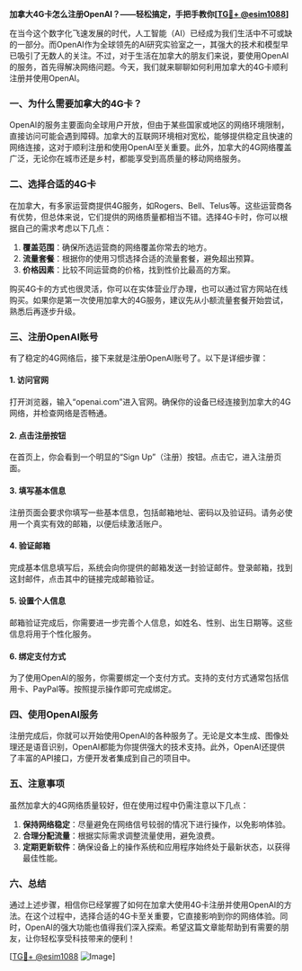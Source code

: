 **加拿大4G卡怎么注册OpenAI？——轻松搞定，手把手教你[[TG💪+ @esim1088](https://t.me/s/esim1088)]**

在当今这个数字化飞速发展的时代，人工智能（AI）已经成为我们生活中不可或缺的一部分。而OpenAI作为全球领先的AI研究实验室之一，其强大的技术和模型早已吸引了无数人的关注。不过，对于生活在加拿大的朋友们来说，要使用OpenAI的服务，首先得解决网络问题。今天，我们就来聊聊如何利用加拿大的4G卡顺利注册并使用OpenAI。

### 一、为什么需要加拿大的4G卡？

OpenAI的服务主要面向全球用户开放，但由于某些国家或地区的网络环境限制，直接访问可能会遇到障碍。加拿大的互联网环境相对宽松，能够提供稳定且快速的网络连接，这对于顺利注册和使用OpenAI至关重要。此外，加拿大的4G网络覆盖广泛，无论你在城市还是乡村，都能享受到高质量的移动网络服务。

### 二、选择合适的4G卡

在加拿大，有多家运营商提供4G服务，如Rogers、Bell、Telus等。这些运营商各有优势，但总体来说，它们提供的网络质量都相当不错。选择4G卡时，你可以根据自己的需求考虑以下几点：

1. **覆盖范围**：确保所选运营商的网络覆盖你常去的地方。
2. **流量套餐**：根据你的使用习惯选择合适的流量套餐，避免超出预算。
3. **价格因素**：比较不同运营商的价格，找到性价比最高的方案。

购买4G卡的方式也很灵活，你可以在实体营业厅办理，也可以通过官方网站在线购买。如果你是第一次使用加拿大的4G服务，建议先从小额流量套餐开始尝试，熟悉后再逐步升级。

### 三、注册OpenAI账号

有了稳定的4G网络后，接下来就是注册OpenAI账号了。以下是详细步骤：

#### 1. 访问官网

打开浏览器，输入“openai.com”进入官网。确保你的设备已经连接到加拿大的4G网络，并检查网络是否畅通。

#### 2. 点击注册按钮

在首页上，你会看到一个明显的“Sign Up”（注册）按钮。点击它，进入注册页面。

#### 3. 填写基本信息

注册页面会要求你填写一些基本信息，包括邮箱地址、密码以及验证码。请务必使用一个真实有效的邮箱，以便后续激活账户。

#### 4. 验证邮箱

完成基本信息填写后，系统会向你提供的邮箱发送一封验证邮件。登录邮箱，找到这封邮件，点击其中的链接完成邮箱验证。

#### 5. 设置个人信息

邮箱验证完成后，你需要进一步完善个人信息，如姓名、性别、出生日期等。这些信息将用于个性化服务。

#### 6. 绑定支付方式

为了使用OpenAI的服务，你需要绑定一个支付方式。支持的支付方式通常包括信用卡、PayPal等。按照提示操作即可完成绑定。

### 四、使用OpenAI服务

注册完成后，你就可以开始使用OpenAI的各种服务了。无论是文本生成、图像处理还是语音识别，OpenAI都能为你提供强大的技术支持。此外，OpenAI还提供了丰富的API接口，方便开发者集成到自己的项目中。

### 五、注意事项

虽然加拿大的4G网络质量较好，但在使用过程中仍需注意以下几点：

1. **保持网络稳定**：尽量避免在网络信号较弱的情况下进行操作，以免影响体验。
2. **合理分配流量**：根据实际需求调整流量使用，避免浪费。
3. **定期更新软件**：确保设备上的操作系统和应用程序始终处于最新状态，以获得最佳性能。

### 六、总结

通过上述步骤，相信你已经掌握了如何在加拿大使用4G卡注册并使用OpenAI的方法。在这个过程中，选择合适的4G卡至关重要，它直接影响到你的网络体验。同时，OpenAI的强大功能也值得我们深入探索。希望这篇文章能帮助到有需要的朋友，让你轻松享受科技带来的便利！

[[TG💪+ @esim1088](https://t.me/s/esim1088) ![Image](https://i.postimg.cc/4NQfJmqS/Snipaste-2025-05-13-00-14-12.png)]